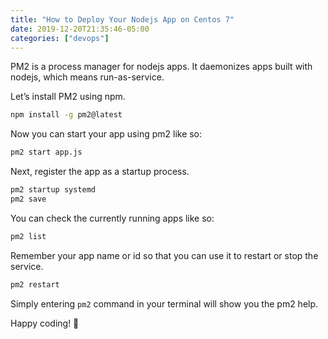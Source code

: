```yaml
---
title: "How to Deploy Your Nodejs App on Centos 7"
date: 2019-12-20T21:35:46-05:00
categories: ["devops"]
---
```


PM2 is a process manager for nodejs apps. It daemonizes apps built with nodejs, which means run-as-service.

Let’s install PM2 using npm.

```bash
npm install -g pm2@latest
```

Now you can start your app using pm2 like so:

```bash
pm2 start app.js
```

Next, register the app as a startup process.

```bash
pm2 startup systemd
pm2 save
```

You can check the currently running apps like so:

```bash
pm2 list
```

Remember your app name or id so that you can use it to restart or stop the service.

```bash
pm2 restart
```

Simply entering `pm2` command in your terminal will show you the pm2 help.

Happy coding! 🙂
